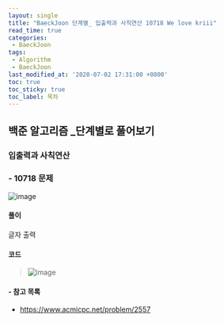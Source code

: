 ```yaml
---
layout: single
title: "BaeckJoon 단계별_ 입출력과 사칙연산 10718 We love kriii"
read_time: true
categories: 
 - BaeckJoon 
tags: 
 - Algorithm
 - BaeckJoon 
last_modified_at: '2020-07-02 17:31:00 +0800'
toc: true
toc_sticky: true
toc_label: 목차
---
```

## 백준 알고리즘 _단계별로 풀어보기
### 입출력과 사칙연산
### - 10718 문제
![image](https://user-images.githubusercontent.com/66898243/86335663-bfa4a000-bc89-11ea-8434-1997d287b0e6.png)

#### 풀이 
글자 출력

#### 코드
>  ![image](https://user-images.githubusercontent.com/66898243/86335957-232ecd80-bc8a-11ea-85fd-5dc577f6c902.png)

 #### - 참고 목록
- https://www.acmicpc.net/problem/2557